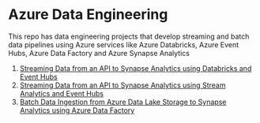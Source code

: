 # Azure Data Engineering
This repo has data engineering projects that develop streaming and batch data pipelines using Azure services like Azure Databricks, Azure Event Hubs, Azure Data Factory and Azure Synapse Analytics

1. [Streaming Data from an API to Synapse Analytics using Databricks and Event Hubs](https://github.com/buildanetwork/azure-data-engineering/blob/main/Stream%20Data%20into%20Synapse%20using%20Databricks.md)
2. [Streaming Data from an API to Synapse Analytics using Stream Analytics and Event Hubs](https://github.com/buildanetwork/azure-data-engineering/blob/main/Stream%20Data%20Pipeline%20using%20Stream%20Analytics.md)
3. [Batch Data Ingestion from Azure Data Lake Storage to Synapse Analytics using Azure Data Factory](https://github.com/buildanetwork/azure-data-engineering/blob/main/Batch%20Data%20Ingestion%20with%20Data%20Factory.md)
